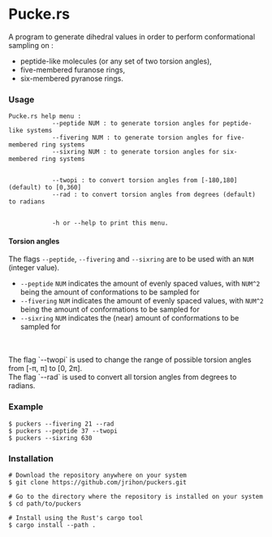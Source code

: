 # Pucke.rs

A program to generate dihedral values in order to perform conformational sampling on : 
 - peptide-like molecules (or any set of two torsion angles),
 - five-membered furanose rings,
 - six-membered pyranose rings.

### Usage

```
Pucke.rs help menu :
            --peptide NUM : to generate torsion angles for peptide-like systems
            --fivering NUM : to generate torsion angles for five-membered ring systems
            --sixring NUM : to generate torsion angles for six-membered ring systems
            

            --twopi : to convert torsion angles from [-180,180] (default) to [0,360]
            --rad : to convert torsion angles from degrees (default) to radians
            

            -h or --help to print this menu. 
```

#### Torsion angles
The flags `--peptide`, `--fivering` and `--sixring` are to be used with an `NUM` (integer value).</br>
 - `--peptide` `NUM` indicates the amount of evenly spaced values, with `NUM^2` being the amount of conformations to be sampled for
 - `--fivering` `NUM` indicates the amount of evenly spaced values, with `NUM^2` being the amount of conformations to be sampled for
 - `--sixring` `NUM` indicates the (near) amount of conformations to be sampled for
</br>
</br>
The flag `--twopi` is used to change the range of possible torsion angles from [-π, π] to [0, 2π].</br>
The flag `--rad` is used to convert all torsion angles from degrees to radians.


### Example
``` 
$ puckers --fivering 21 --rad
$ puckers --peptide 37 --twopi 
$ puckers --sixring 630 
```



### Installation
```shell
# Download the repository anywhere on your system
$ git clone https://github.com/jrihon/puckers.git

# Go to the directory where the repository is installed on your system
$ cd path/to/puckers

# Install using the Rust's cargo tool
$ cargo install --path .
```
